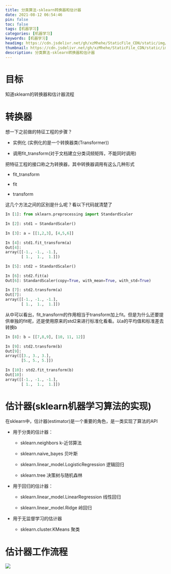 ```yaml
---
title: 分类算法-sklearn转换器和估计器
date: 2021-08-12 06:54:46
pin: false
toc: false
tags: [机器学习]
categories: [机器学习]
keywords: [机器学习]
headimg: https://cdn.jsdelivr.net/gh/xzMhehe/StaticFile_CDN/static/img/20210811093307.jpg
thumbnail: https://cdn.jsdelivr.net/gh/xzMhehe/StaticFile_CDN/static/img/20210811093307.jpg
description: 分类算法-sklearn转换器和估计器
---
```



# 目标
知道sklearn的转换器和估计器流程

# 转换器
想一下之前做的特征工程的步骤？

- 实例化 (实例化的是一个转换器类(Transformer))

- 调用fit_transform(对于文档建立分类词频矩阵，不能同时调用)

把特征工程的接口称之为转换器，其中转换器调用有这么几种形式

- fit_transform

- fit

- transform

这几个方法之间的区别是什么呢？看以下代码就清楚了

```py
In [1]: from sklearn.preprocessing import StandardScaler
 
In [2]: std1 = StandardScaler()
 
In [3]: a = [[1,2,3], [4,5,6]]
 
In [4]: std1.fit_transform(a)
Out[4]:
array([[-1., -1., -1.],
       [ 1.,  1.,  1.]])
 
In [5]: std2 = StandardScaler()
 
In [6]: std2.fit(a)
Out[6]: StandardScaler(copy=True, with_mean=True, with_std=True)
 
In [7]: std2.transform(a)
Out[7]:
array([[-1., -1., -1.],
       [ 1.,  1.,  1.]])
```

从中可以看出，fit_transform的作用相当于transform加上fit。但是为什么还要提供单独的fit呢，还是使用原来的std2来进行标准化看看。以a的平均值和标准差去转换b


```py
In [8]: b = [[7,8,9], [10, 11, 12]]
 
In [9]: std2.transform(b)
Out[9]:
array([[3., 3., 3.],
       [5., 5., 5.]])
 
In [10]: std2.fit_transform(b)
Out[10]:
array([[-1., -1., -1.],
       [ 1.,  1.,  1.]])
```

# 估计器(sklearn机器学习算法的实现)

在sklearn中，估计器(estimator)是一个重要的角色，是一类实现了算法的API

- 用于分类的估计器：
    
    - sklearn.neighbors k-近邻算法

    - sklearn.naive_bayes 贝叶斯

    - sklearn.linear_model.LogisticRegression 逻辑回归

    - sklearn.tree 决策树与随机森林

- 用于回归的估计器：
    
    - sklearn.linear_model.LinearRegression 线性回归

    - sklearn.linear_model.Ridge 岭回归

- 用于无监督学习的估计器
    - sklearn.cluster.KMeans 聚类

# 估计器工作流程
![](https://cdn.jsdelivr.net/gh/xzMhehe/StaticFile_CDN/static/img/20210812070335.png)